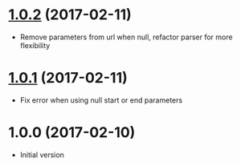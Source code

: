 <a name="1.0.2"></a>
# [1.0.2](https://github.com/nicolasbeauvais/vue-social-sharing/compare/1.0.1...1.0.2) (2017-02-11)
- Remove parameters from url when null, refactor parser for more flexibility

<a name="1.0.1"></a>
# [1.0.1](https://github.com/nicolasbeauvais/vue-social-sharing/compare/1.0.0...1.0.1) (2017-02-11)
- Fix error when using null start or end parameters

<a name="1.0.0"></a>
# 1.0.0 (2017-02-10)
- Initial version
